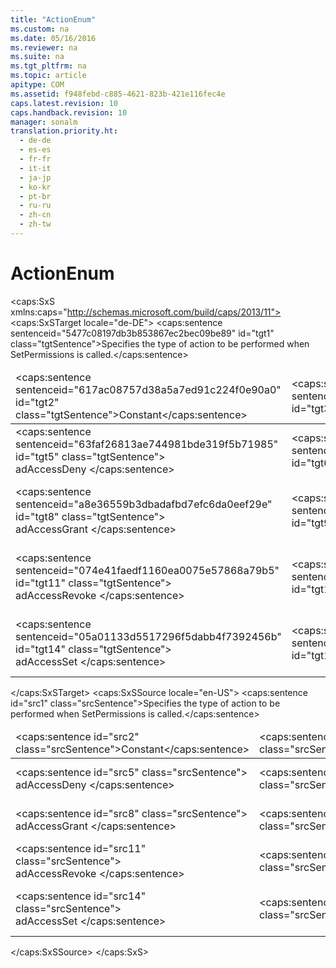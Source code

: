 ```yaml
---
title: "ActionEnum"
ms.custom: na
ms.date: 05/16/2016
ms.reviewer: na
ms.suite: na
ms.tgt_pltfrm: na
ms.topic: article
apitype: COM
ms.assetid: f948febd-c885-4621-823b-421e116fec4e
caps.latest.revision: 10
caps.handback.revision: 10
manager: sonalm
translation.priority.ht: 
  - de-de
  - es-es
  - fr-fr
  - it-it
  - ja-jp
  - ko-kr
  - pt-br
  - ru-ru
  - zh-cn
  - zh-tw
---
```

# ActionEnum
<?xml version="1.0" encoding="utf-8"?>
<caps:SxS xmlns:caps="http://schemas.microsoft.com/build/caps/2013/11">
  <caps:SxSTarget locale="de-DE">
    <developerReferenceWithoutSyntaxDocument xsi:schemaLocation="http://ddue.schemas.microsoft.com/authoring/2003/5 http://dduestorage.blob.core.windows.net/ddueschema/developer.xsd" xmlns="http://ddue.schemas.microsoft.com/authoring/2003/5" xmlns:xlink="http://www.w3.org/1999/xlink" xmlns:xsi="http://www.w3.org/2001/XMLSchema-instance">
      <introduction>
        <para>
          <caps:sentence sentenceid="5477c08197db3b853867ec2bec09be89" id="tgt1" class="tgtSentence">Specifies the type of action to be performed when <legacyLink xlink:href="b7f925d7-b05c-4376-bb49-f8d2c17b8b24">SetPermissions</legacyLink> is called.</caps:sentence>
        </para>
      </introduction>
      <section>
        <content>
          <table>
            <thead>
              <tr>
                <TD>
                  <para>
                    <caps:sentence sentenceid="617ac08757d38a5a7ed91c224f0e90a0" id="tgt2" class="tgtSentence">Constant</caps:sentence>
                  </para>
                </TD>
                <TD>
                  <para>
                    <caps:sentence sentenceid="2063c1608d6e0baf80249c42e2be5804" id="tgt3" class="tgtSentence">Value</caps:sentence>
                  </para>
                </TD>
                <TD>
                  <para>
                    <caps:sentence sentenceid="67daf92c833c41c95db874e18fcb2786" id="tgt4" class="tgtSentence">Description</caps:sentence>
                  </para>
                </TD>
              </tr>
            </thead>
            <tbody>
              <tr>
                <TD>
                  <para>
                    <caps:sentence sentenceid="63faf26813ae744981bde319f5b71985" id="tgt5" class="tgtSentence">
                      <legacyBold>adAccessDeny</legacyBold> </caps:sentence>
                  </para>
                </TD>
                <TD>
                  <para>
                    <caps:sentence sentenceid="eccbc87e4b5ce2fe28308fd9f2a7baf3" id="tgt6" class="tgtSentence">3</caps:sentence>
                  </para>
                </TD>
                <TD>
                  <para>
                    <caps:sentence sentenceid="694540621df19bc4d1ed54791254a0a4" id="tgt7" class="tgtSentence">The group or user will be denied the specified permissions.</caps:sentence>
                  </para>
                </TD>
              </tr>
              <tr>
                <TD>
                  <para>
                    <caps:sentence sentenceid="a8e36559b3dbadafbd7efc6da0eef29e" id="tgt8" class="tgtSentence">
                      <legacyBold>adAccessGrant</legacyBold> </caps:sentence>
                  </para>
                </TD>
                <TD>
                  <para>
                    <caps:sentence sentenceid="c4ca4238a0b923820dcc509a6f75849b" id="tgt9" class="tgtSentence">1</caps:sentence>
                  </para>
                </TD>
                <TD>
                  <para>
                    <caps:sentence sentenceid="78d857a9c98b935fabc3e8641912a125" id="tgt10" class="tgtSentence">The group or user will have at least the requested permissions.</caps:sentence>
                  </para>
                </TD>
              </tr>
              <tr>
                <TD>
                  <para>
                    <caps:sentence sentenceid="074e41faedf1160ea0075e57868a79b5" id="tgt11" class="tgtSentence">
                      <legacyBold>adAccessRevoke</legacyBold> </caps:sentence>
                  </para>
                </TD>
                <TD>
                  <para>
                    <caps:sentence sentenceid="a87ff679a2f3e71d9181a67b7542122c" id="tgt12" class="tgtSentence">4</caps:sentence>
                  </para>
                </TD>
                <TD>
                  <para>
                    <caps:sentence sentenceid="9853e7e974616cd5a4cb259ef7aac470" id="tgt13" class="tgtSentence">Any explicit access rights of the group or user will be revoked.</caps:sentence>
                  </para>
                </TD>
              </tr>
              <tr>
                <TD>
                  <para>
                    <caps:sentence sentenceid="05a01133d5517296f5dabb4f7392456b" id="tgt14" class="tgtSentence">
                      <legacyBold>adAccessSet</legacyBold> </caps:sentence>
                  </para>
                </TD>
                <TD>
                  <para>
                    <caps:sentence sentenceid="c81e728d9d4c2f636f067f89cc14862c" id="tgt15" class="tgtSentence">2</caps:sentence>
                  </para>
                </TD>
                <TD>
                  <para>
                    <caps:sentence sentenceid="2e6816c53fe1e17dde48a180961ebac9" id="tgt16" class="tgtSentence">The group or user will have exactly the requested permissions.</caps:sentence>
                  </para>
                </TD>
              </tr>
            </tbody>
          </table>
        </content>
      </section>
      <relatedTopics></relatedTopics>
    </developerReferenceWithoutSyntaxDocument>
  </caps:SxSTarget>
  <caps:SxSSource locale="en-US">
    <developerReferenceWithoutSyntaxDocument xsi:schemaLocation="http://ddue.schemas.microsoft.com/authoring/2003/5 http://dduestorage.blob.core.windows.net/ddueschema/developer.xsd" xmlns="http://ddue.schemas.microsoft.com/authoring/2003/5" xmlns:xlink="http://www.w3.org/1999/xlink" xmlns:xsi="http://www.w3.org/2001/XMLSchema-instance">
      <introduction>
        <para>
          <caps:sentence id="src1" class="srcSentence">Specifies the type of action to be performed when <legacyLink xlink:href="b7f925d7-b05c-4376-bb49-f8d2c17b8b24">SetPermissions</legacyLink> is called.</caps:sentence>
        </para>
      </introduction>
      <section>
        <content>
          <table>
            <thead>
              <tr>
                <TD>
                  <para>
                    <caps:sentence id="src2" class="srcSentence">Constant</caps:sentence>
                  </para>
                </TD>
                <TD>
                  <para>
                    <caps:sentence id="src3" class="srcSentence">Value</caps:sentence>
                  </para>
                </TD>
                <TD>
                  <para>
                    <caps:sentence id="src4" class="srcSentence">Description</caps:sentence>
                  </para>
                </TD>
              </tr>
            </thead>
            <tbody>
              <tr>
                <TD>
                  <para>
                    <caps:sentence id="src5" class="srcSentence">
                      <legacyBold>adAccessDeny</legacyBold> </caps:sentence>
                  </para>
                </TD>
                <TD>
                  <para>
                    <caps:sentence id="src6" class="srcSentence">3</caps:sentence>
                  </para>
                </TD>
                <TD>
                  <para>
                    <caps:sentence id="src7" class="srcSentence">The group or user will be denied the specified permissions.</caps:sentence>
                  </para>
                </TD>
              </tr>
              <tr>
                <TD>
                  <para>
                    <caps:sentence id="src8" class="srcSentence">
                      <legacyBold>adAccessGrant</legacyBold> </caps:sentence>
                  </para>
                </TD>
                <TD>
                  <para>
                    <caps:sentence id="src9" class="srcSentence">1</caps:sentence>
                  </para>
                </TD>
                <TD>
                  <para>
                    <caps:sentence id="src10" class="srcSentence">The group or user will have at least the requested permissions.</caps:sentence>
                  </para>
                </TD>
              </tr>
              <tr>
                <TD>
                  <para>
                    <caps:sentence id="src11" class="srcSentence">
                      <legacyBold>adAccessRevoke</legacyBold> </caps:sentence>
                  </para>
                </TD>
                <TD>
                  <para>
                    <caps:sentence id="src12" class="srcSentence">4</caps:sentence>
                  </para>
                </TD>
                <TD>
                  <para>
                    <caps:sentence id="src13" class="srcSentence">Any explicit access rights of the group or user will be revoked.</caps:sentence>
                  </para>
                </TD>
              </tr>
              <tr>
                <TD>
                  <para>
                    <caps:sentence id="src14" class="srcSentence">
                      <legacyBold>adAccessSet</legacyBold> </caps:sentence>
                  </para>
                </TD>
                <TD>
                  <para>
                    <caps:sentence id="src15" class="srcSentence">2</caps:sentence>
                  </para>
                </TD>
                <TD>
                  <para>
                    <caps:sentence id="src16" class="srcSentence">The group or user will have exactly the requested permissions.</caps:sentence>
                  </para>
                </TD>
              </tr>
            </tbody>
          </table>
        </content>
      </section>
      <relatedTopics></relatedTopics>
    </developerReferenceWithoutSyntaxDocument>
  </caps:SxSSource>
</caps:SxS>